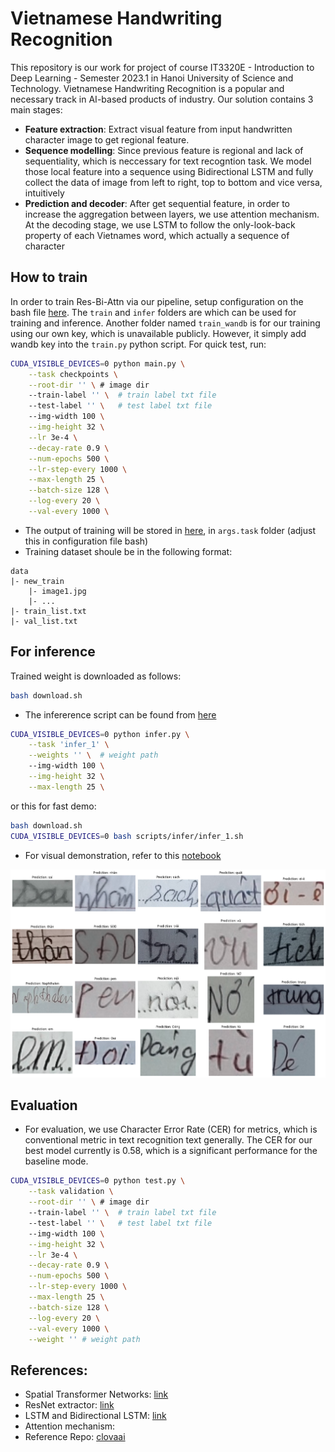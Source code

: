 # Vietnamese Handwriting Recognition

This repository is our work for project of course IT3320E - Introduction to Deep Learning - Semester 2023.1 in Hanoi University of Science and Technology. Vietnamese Handwriting Recognition is a popular and necessary track in AI-based products of industry. Our solution contains 3 main stages:
- **Feature extraction**: Extract visual feature from input handwritten character image to get regional feature.
- **Sequence modelling**: Since previous feature is regional and lack of sequentiality, which is neccessary for text recogntion task. We model those local feature into a sequence using Bidirectional LSTM and fully collect the data of image from left to right, top to bottom and vice versa, intuitively
- **Prediction and decoder**: After get sequential feature, in order to increase the aggregation between layers, we use attention mechanism. At the decoding stage, we use LSTM to follow the only-look-back property of each Vietnames word, which actually a sequence of character


## How to train
In order to train Res-Bi-Attn via our pipeline, setup configuration on the bash file [here](./scripts/). The `train` and `infer` folders are which can be used for training and inference. Another folder named `train_wandb` is for our training using our own key, which is unavailable publicly. However, it simply add wandb key into the `train.py` python script. For quick test, run:
```bash
CUDA_VISIBLE_DEVICES=0 python main.py \
    --task checkpoints \
    --root-dir '' \ # image dir
    --train-label '' \  # train label txt file
    --test-label '' \   # test label txt file
    --img-width 100 \
    --img-height 32 \
    --lr 3e-4 \
    --decay-rate 0.9 \
    --num-epochs 500 \
    --lr-step-every 1000 \
    --max-length 25 \
    --batch-size 128 \
    --log-every 20 \
    --val-every 1000 \
```
- The output of training will be stored in [here](./outputs/), in `args.task` folder (adjust this in configuration file bash)
- Training dataset shoule be in the following format:
```
data
|- new_train
    |- image1.jpg
    |- ...
|- train_list.txt
|- val_list.txt
```

## For inference
Trained weight is downloaded as follows:
```bash
bash download.sh
```
- The infererence script can be found from [here](./infer.py)
```bash
CUDA_VISIBLE_DEVICES=0 python infer.py \
    --task 'infer_1' \
    --weights '' \  # weight path 
    --img-width 100 \
    --img-height 32 \
    --max-length 25 \
```
or this for fast demo:
```bash
bash download.sh
CUDA_VISIBLE_DEVICES=0 bash scripts/infer/infer_1.sh
```
- For visual demonstration, refer to this [notebook](./demo.ipynb)

![Output](assets/output.png)

## Evaluation
- For evaluation, we use Character Error Rate (CER) for metrics, which is conventional metric in text recognition text generally. The CER for our best model currently is 0.58, which is a significant performance for the baseline mode.
```bash
CUDA_VISIBLE_DEVICES=0 python test.py \
    --task validation \
    --root-dir '' \ # image dir
    --train-label '' \  # train label txt file
    --test-label '' \   # test label txt file
    --img-width 100 \
    --img-height 32 \
    --lr 3e-4 \
    --decay-rate 0.9 \
    --num-epochs 500 \
    --lr-step-every 1000 \
    --max-length 25 \
    --batch-size 128 \
    --log-every 20 \
    --val-every 1000 \
    --weight '' # weight path
```



## References:
- Spatial Transformer Networks: [link](https://arxiv.org/abs/1506.02025)
- ResNet extractor: [link](https://arxiv.org/abs/1512.03385)
- LSTM and Bidirectional LSTM: [link](https://arxiv.org/abs/1402.1128)
- Attention mechanism:
- Reference Repo: [clovaai](https://github.com/clovaai/deep-text-recognition-benchmark/tree/master)

